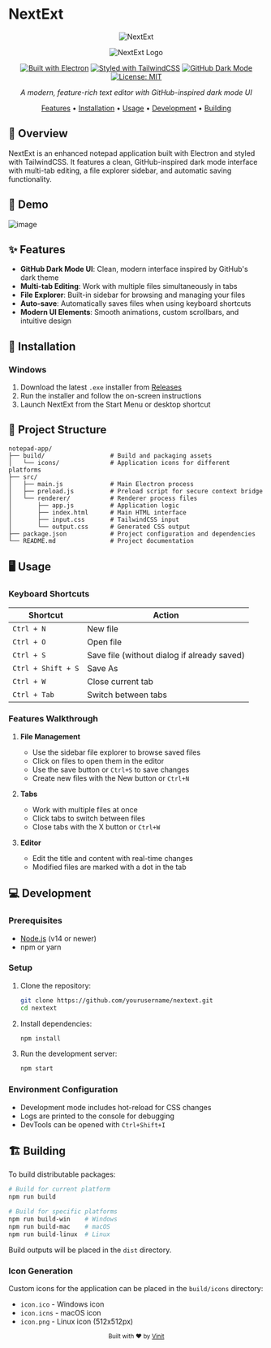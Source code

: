 # NextExt

<div align="center">


![NextExt](https://github.com/user-attachments/assets/94c3e7c7-bccc-4a5b-9831-9bb05c365738?style=for-the-badge&logo=electron&logoColor=white)

![NextExt Logo](https://img.shields.io/badge/NextExt-Enhanced%20Notepad-1f6feb?style=for-the-badge&logo=https://github.com/user-attachments/assets/799368a4-58a1-41c4-bf94-4e6583ccddf2&logoColor=white)

[![Built with Electron](https://img.shields.io/badge/Built%20with-Electron-47848F.svg?style=flat-square)](https://www.electronjs.org/)
[![Styled with TailwindCSS](https://img.shields.io/badge/Styled%20with-TailwindCSS-38B2AC.svg?style=flat-square&logo=tailwind-css&logoColor=white)](https://tailwindcss.com)
[![GitHub Dark Mode](https://img.shields.io/badge/Theme-GitHub%20Dark-0D1117.svg?style=flat-square&logo=github&logoColor=white)](https://github.com/)
[![License: MIT](https://img.shields.io/badge/License-MIT-yellow.svg?style=flat-square)](https://opensource.org/licenses/MIT)

*A modern, feature-rich text editor with GitHub-inspired dark mode UI*

[Features](#features) • [Installation](#installation) • [Usage](#usage) • [Development](#development) • [Building](#building)

</div>

## 📝 Overview

NextExt is an enhanced notepad application built with Electron and styled with TailwindCSS. It features a clean, GitHub-inspired dark mode interface with multi-tab editing, a file explorer sidebar, and automatic saving functionality.

## 📝 Demo
![image](https://github.com/user-attachments/assets/100f5256-9651-4385-b879-0a2ced89b5fa)


## ✨ Features

- **GitHub Dark Mode UI**: Clean, modern interface inspired by GitHub's dark theme
- **Multi-tab Editing**: Work with multiple files simultaneously in tabs
- **File Explorer**: Built-in sidebar for browsing and managing your files
- **Auto-save**: Automatically saves files when using keyboard shortcuts
- **Modern UI Elements**: Smooth animations, custom scrollbars, and intuitive design

## 🚀 Installation

### Windows

1. Download the latest `.exe` installer from [Releases](https://github.com/Vin-it-9/nextext/releases)
2. Run the installer and follow the on-screen instructions
3. Launch NextExt from the Start Menu or desktop shortcut


## 📁 Project Structure

```
notepad-app/
├── build/                  # Build and packaging assets
│   └── icons/              # Application icons for different platforms
├── src/
│   ├── main.js             # Main Electron process
│   ├── preload.js          # Preload script for secure context bridge
│   └── renderer/           # Renderer process files 
│       ├── app.js          # Application logic
│       ├── index.html      # Main HTML interface
│       ├── input.css       # TailwindCSS input
│       └── output.css      # Generated CSS output
├── package.json            # Project configuration and dependencies
└── README.md               # Project documentation
```

## 🖥️ Usage

### Keyboard Shortcuts

| Shortcut | Action |
|----------|--------|
| `Ctrl + N` | New file |
| `Ctrl + O` | Open file |
| `Ctrl + S` | Save file (without dialog if already saved) |
| `Ctrl + Shift + S` | Save As |
| `Ctrl + W` | Close current tab |
| `Ctrl + Tab` | Switch between tabs |

### Features Walkthrough

1. **File Management**
   - Use the sidebar file explorer to browse saved files
   - Click on files to open them in the editor
   - Use the save button or `Ctrl+S` to save changes
   - Create new files with the New button or `Ctrl+N`

2. **Tabs**
   - Work with multiple files at once
   - Click tabs to switch between files
   - Close tabs with the X button or `Ctrl+W`

3. **Editor**
   - Edit the title and content with real-time changes
   - Modified files are marked with a dot in the tab

## 💻 Development

### Prerequisites

- [Node.js](https://nodejs.org/) (v14 or newer)
- npm or yarn

### Setup

1. Clone the repository:
   ```bash
   git clone https://github.com/yourusername/nextext.git
   cd nextext
   ```

2. Install dependencies:
   ```bash
   npm install
   ```

3. Run the development server:
   ```bash
   npm start
   ```

### Environment Configuration

- Development mode includes hot-reload for CSS changes
- Logs are printed to the console for debugging
- DevTools can be opened with `Ctrl+Shift+I`

## 🏗️ Building

To build distributable packages:

```bash
# Build for current platform
npm run build

# Build for specific platforms
npm run build-win    # Windows
npm run build-mac    # macOS
npm run build-linux  # Linux
```

Build outputs will be placed in the `dist` directory.

### Icon Generation

Custom icons for the application can be placed in the `build/icons` directory:

- `icon.ico` - Windows icon
- `icon.icns` - macOS icon
- `icon.png` - Linux icon (512x512px)

<div align="center">
  <sub>Built with ❤️ by <a href="https://github.com/Vin-it-9">Vinit</a></sub>
</div>
